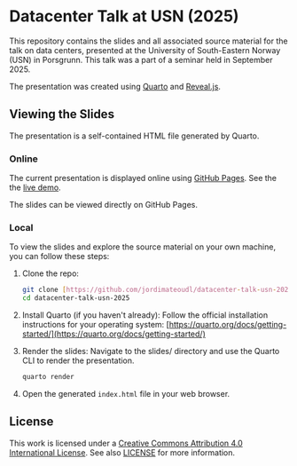 # Datacenter Talk at USN (2025)

This repository contains the slides and all associated source material for the talk on data centers, presented at the University of South-Eastern Norway (USN) in Porsgrunn. This talk was a part of a seminar held in September 2025.

The presentation was created using [Quarto](https://quarto.org) and [Reveal.js](https://revealjs.com).

## Viewing the Slides

The presentation is a self-contained HTML file generated by Quarto. 

### Online

The current presentation is displayed online using [GitHub Pages](https://pages.github.com/). See the the [live demo](https://jordimateoudl.github.io/datacenter-talk-usn-2025/).

The slides can be viewed directly on GitHub Pages.

### Local

To view the slides and explore the source material on your own machine, you can follow these steps:

1. Clone the repo:

    ```bash
    git clone [https://github.com/jordimateoudl/datacenter-talk-usn-2025.git](https://github.com/jordimateoudl/datacenter-talk-usn-2025.git)
    cd datacenter-talk-usn-2025
    ```

2. Install Quarto (if you haven't already): Follow the official installation instructions for your operating system: [https://quarto.org/docs/getting-started/](https://quarto.org/docs/getting-started/)

3. Render the slides: Navigate to the slides/ directory and use the Quarto CLI to render the presentation.

    ```bash
    quarto render
    ```

4. Open the generated `index.html` file in your web browser.

## License

This work is licensed under a [Creative Commons Attribution 4.0 International License](http://creativecommons.org/licenses/by/4.0/). See also [LICENSE](LICENSE.txt) for more information.